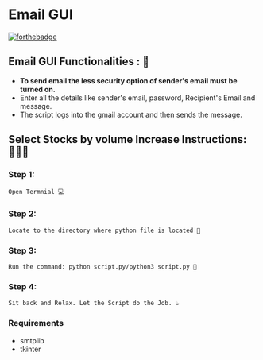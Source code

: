 # <b>Email GUI</b>

[![forthebadge](https://forthebadge.com/images/badges/made-with-python.svg)](https://forthebadge.com)

## Email GUI Functionalities : 🚀

- **To send email the less security option of sender's email must be turned on.**
- Enter all the details like sender's email, password, Recipient's Email and message.
- The script logs into the gmail account and then sends the message.

## Select Stocks by volume Increase Instructions: 👨🏻‍💻

### Step 1:

    Open Termnial 💻

### Step 2:

    Locate to the directory where python file is located 📂

### Step 3:

    Run the command: python script.py/python3 script.py 🧐

### Step 4:

    Sit back and Relax. Let the Script do the Job. ☕

### Requirements

- smtplib
- tkinter
    


